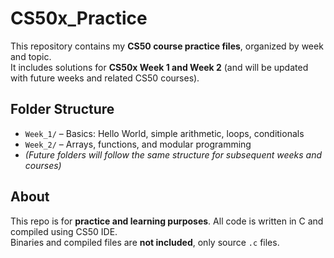 # CS50x_Practice

This repository contains my **CS50 course practice files**, organized by week and topic.  
It includes solutions for **CS50x Week 1 and Week 2** (and will be updated with future weeks and related CS50 courses).

## Folder Structure

- `Week_1/` – Basics: Hello World, simple arithmetic, loops, conditionals
- `Week_2/` – Arrays, functions, and modular programming
- *(Future folders will follow the same structure for subsequent weeks and courses)*

## About

This repo is for **practice and learning purposes**. All code is written in C and compiled using CS50 IDE.  
Binaries and compiled files are **not included**, only source `.c` files.

